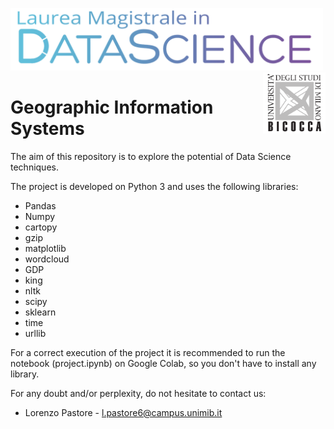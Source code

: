 <p float="left">
 <img src="https://github.com/LorenzoPastore/University-Works/blob/master/Advanced%20Machine%20Learning/images/DS%20Logo.png" width = "500"/>
 <img src="https://github.com/LorenzoPastore/University-Works/blob/master/Advanced%20Machine%20Learning/images/Bicocca%20Logo.png" width = "100" align="right"/>
</p>

# Geographic Information Systems
The aim of this repository is to explore the potential of Data Science techniques.

The project is developed on Python 3 and uses the following libraries:

- Pandas
- Numpy
- cartopy
- gzip 
- matplotlib
- wordcloud
- GDP
- king
- nltk
- scipy
- sklearn
- time
- urllib

For a correct execution of the project it is recommended to run the notebook (project.ipynb) on Google Colab, so you don't have to install any library.


For any doubt and/or perplexity, do not hesitate to contact us:
- Lorenzo Pastore - l.pastore6@campus.unimib.it


